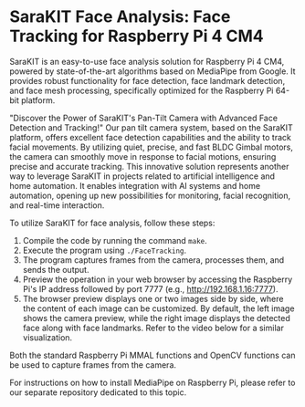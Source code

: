 # SaraKIT Face Analysis: Face Tracking for Raspberry Pi 4 CM4

SaraKIT is an easy-to-use face analysis solution for Raspberry Pi 4 CM4, powered by state-of-the-art algorithms based on MediaPipe from Google. It provides robust functionality for face detection, face landmark detection, and face mesh processing, specifically optimized for the Raspberry Pi 64-bit platform.

"Discover the Power of SaraKIT's Pan-Tilt Camera with Advanced Face Detection and Tracking!" Our pan tilt camera system, based on the SaraKIT platform, offers excellent face detection capabilities and the ability to track facial movements.
By utilizing quiet, precise, and fast BLDC Gimbal motors, the camera can smoothly move in response to facial motions, ensuring precise and accurate tracking. This innovative solution represents another way to leverage SaraKIT in projects related to artificial intelligence and home automation. It enables integration with AI systems and home automation, opening up new possibilities for monitoring, facial recognition, and real-time interaction.


To utilize SaraKIT for face analysis, follow these steps:

1. Compile the code by running the command `make`.
2. Execute the program using `./FaceTracking`.
3. The program captures frames from the camera, processes them, and sends the output.
4. Preview the operation in your web browser by accessing the Raspberry Pi's IP address followed by port 7777 (e.g., http://192.168.1.16:7777).
5. The browser preview displays one or two images side by side, where the content of each image can be customized. By default, the left image shows the camera preview, while the right image displays the detected face along with face landmarks. Refer to the video below for a similar visualization.

Both the standard Raspberry Pi MMAL functions and OpenCV functions can be used to capture frames from the camera.

For instructions on how to install MediaPipe on Raspberry Pi, please refer to our separate repository dedicated to this topic.
